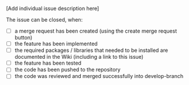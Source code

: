 [Add individual issue description here]

The issue can be closed, when:

* [ ]  a merge request has been created (using the create merge request button)
* [ ]  the feature has been implemented
* [ ]  the required packages / libraries that needed to be installed are documented in the Wiki (including a link to this issue)
* [ ]  the feature has been tested
* [ ]  the code has been pushed to the repository
* [ ]  the code was reviewed and merged successfully into develop-branch